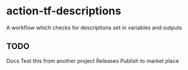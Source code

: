 # action-tf-descriptions

A workflow which checks for descriptions set in variables and outputs

## TODO

Docs
Test this from another project
Releases
Publish to market place
